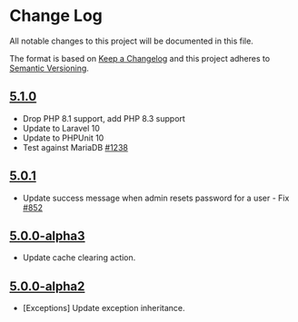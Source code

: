 # Change Log

All notable changes to this project will be documented in this file.

The format is based on [Keep a Changelog](http://keepachangelog.com/en/1.0.0/)
and this project adheres to [Semantic Versioning](http://semver.org/spec/v2.0.0.html).

## [5.1.0](https://github.com/userfrosting/sprinkle-admin/compare/5.0.1...5.1.0)
- Drop PHP 8.1 support, add PHP 8.3 support
- Update to Laravel 10
- Update to PHPUnit 10
- Test against MariaDB [#1238](https://github.com/userfrosting/UserFrosting/issues/1238)

## [5.0.1](https://github.com/userfrosting/sprinkle-admin/compare/5.0.0...5.0.1)
- Update success message when admin resets password for a user - Fix [#852](https://github.com/userfrosting/UserFrosting/issues/852)

## [5.0.0-alpha3](https://github.com/userfrosting/sprinkle-admin/compare/5.0.0-alpha2...5.0.0-alpha3)
- Update cache clearing action.
  
## [5.0.0-alpha2](https://github.com/userfrosting/sprinkle-admin/compare/5.0.0-alpha1...5.0.0-alpha2)
- [Exceptions] Update exception inheritance.